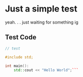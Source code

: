 # Just a simple test

yeah. . .
just waiting for something ig

## Test Code
```cpp
// test

#include std;

int main():
    std::cout << "Hello World";```
